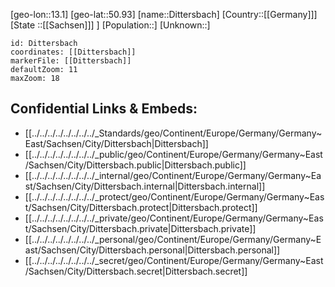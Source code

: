 ﻿---
location: [50.93,13.1]
mapzoom: [7,12] 
mapmarker: city 
type: City
tags:
- geo/City


SpocWebEntityId: 29812
isDeleted: false
confidential: public

---
[geo-lon::13.1]
[geo-lat::50.93]
[name::Dittersbach]
[Country::[[Germany]]]
[State ::[[Sachsen]]] ]
[Population::]
[Unknown::]


```leaflet
id: Dittersbach
coordinates: [[Dittersbach]]
markerFile: [[Dittersbach]]
defaultZoom: 11 
maxZoom: 18
```


## Confidential Links & Embeds: 
- [[../../../../../../../../_Standards/geo/Continent/Europe/Germany/Germany~East/Sachsen/City/Dittersbach|Dittersbach]] 
- [[../../../../../../../../_public/geo/Continent/Europe/Germany/Germany~East/Sachsen/City/Dittersbach.public|Dittersbach.public]] 
- [[../../../../../../../../_internal/geo/Continent/Europe/Germany/Germany~East/Sachsen/City/Dittersbach.internal|Dittersbach.internal]] 
- [[../../../../../../../../_protect/geo/Continent/Europe/Germany/Germany~East/Sachsen/City/Dittersbach.protect|Dittersbach.protect]] 
- [[../../../../../../../../_private/geo/Continent/Europe/Germany/Germany~East/Sachsen/City/Dittersbach.private|Dittersbach.private]] 
- [[../../../../../../../../_personal/geo/Continent/Europe/Germany/Germany~East/Sachsen/City/Dittersbach.personal|Dittersbach.personal]] 
- [[../../../../../../../../_secret/geo/Continent/Europe/Germany/Germany~East/Sachsen/City/Dittersbach.secret|Dittersbach.secret]] 

